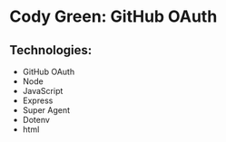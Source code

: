 # Cody Green: GitHub OAuth

## Technologies:

* GitHub OAuth
* Node
* JavaScript
* Express
* Super Agent
* Dotenv
* html
